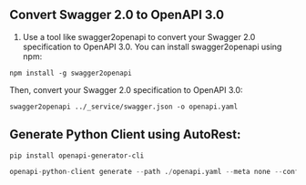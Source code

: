 ## Convert Swagger 2.0 to OpenAPI 3.0

1. Use a tool like swagger2openapi to convert your Swagger 2.0 specification to OpenAPI 3.0. You can install swagger2openapi using npm:
```
npm install -g swagger2openapi
```
Then, convert your Swagger 2.0 specification to OpenAPI 3.0:
```
swagger2openapi ../_service/swagger.json -o openapi.yaml
```

## Generate Python Client using AutoRest:

```
pip install openapi-generator-cli
```

```python
openapi-python-client generate --path ./openapi.yaml --meta none --config ./client_config.yaml
```